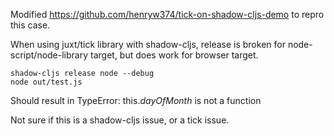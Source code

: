 Modified https://github.com/henryw374/tick-on-shadow-cljs-demo to repro this case.

When using juxt/tick library with shadow-cljs, release is broken for node-script/node-library target, but does work for browser target.

```
shadow-cljs release node --debug
node out/test.js
```

Should result in TypeError: this.$dayOfMonth$ is not a function

Not sure if this is a shadow-cljs issue, or a tick issue.